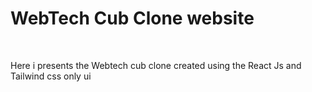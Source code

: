 <h1>WebTech Cub Clone website</h1>
<br>

<p>Here i presents the Webtech cub clone created using the React Js and Tailwind css only ui</p>
